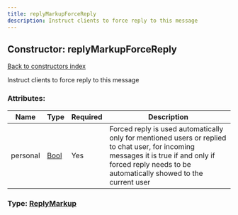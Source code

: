 ```yaml
---
title: replyMarkupForceReply
description: Instruct clients to force reply to this message
---
```

## Constructor: replyMarkupForceReply  
[Back to constructors index](index.md)



Instruct clients to force reply to this message

### Attributes:

| Name     |    Type       | Required | Description |
|----------|---------------|----------|-------------|
|personal|[Bool](../types/Bool.md) | Yes|Forced reply is used automatically only for mentioned users or replied to chat user, for incoming messages it is true if and only if forced reply needs to be automatically showed to the current user|



### Type: [ReplyMarkup](../types/ReplyMarkup.md)


